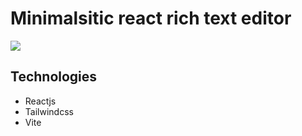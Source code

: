 # Minimalsitic react rich text editor

![](https://richtexteditor.com/imageuploads/638157426691149759-1b59ba5b-5e48-411f-b165-1cc6008ca3ee.png)


## Technologies
- Reactjs
- Tailwindcss
- Vite

